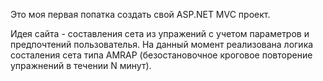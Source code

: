 Это моя первая попатка создать свой ASP.NET MVC проект.

Идея сайта - составления сета из упражений с учетом параметров и предпочтений пользователья.
На данный момент реализована логика состаления сета типа AMRAP (безостановочное кроговое повторение упражнений в течении N минут).
